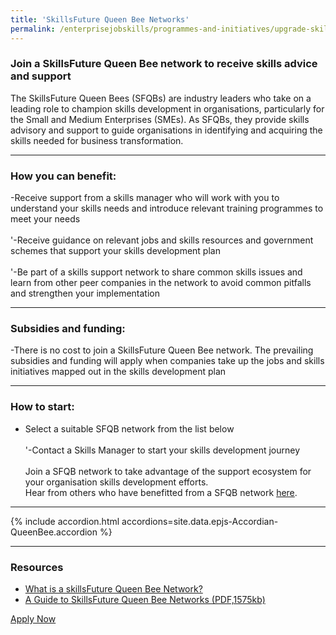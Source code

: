 ```yaml
---
title: 'SkillsFuture Queen Bee Networks'
permalink: /enterprisejobskills/programmes-and-initiatives/upgrade-skills/skillsfuture-queen-bee-networks/
---
```


### Join a SkillsFuture Queen Bee network to receive skills advice and support

The SkillsFuture Queen Bees (SFQBs) are industry leaders who take on a leading role to champion skills development in organisations, particularly for the Small and Medium Enterprises (SMEs). As SFQBs, they provide skills advisory and support to guide organisations in identifying and acquiring the skills needed for business transformation.

---

### How you can benefit:

-Receive support from a skills manager who will work with you to understand your skills needs and introduce relevant training programmes to meet your needs<br><br>'-Receive guidance on relevant jobs and skills resources and government schemes that support your skills development plan<br><br>'-Be part of a skills support network to share common skills issues and learn from other peer companies in the network to avoid common pitfalls and strengthen your implementation

---

### Subsidies and funding:

-There is no cost to join a SkillsFuture Queen Bee network. The prevailing subsidies and funding will apply when companies take up the jobs and skills initiatives mapped out in the skills development plan

---

### How to start:

<ul><li> Select a suitable SFQB network from the list below<br><br>'-Contact a Skills Manager to start your skills development journey<br><br>Join a SFQB network to take advantage of the support ecosystem for your organisation skills development efforts.<br>Hear from others who have benefitted from a SFQB network <a href="https://go.gov.sg/epjs-sfqb-video" target="_blank" rel="noopener">here</a>.</li></ul>

---

{% include accordion.html accordions=site.data.epjs-Accordian-QueenBee.accordion %}

---

### Resources

<ul><li> <a href="https://go.gov.sg/epjs-sfqb-video" target="_blank" rel="noopener">What is a skillsFuture Queen Bee Network?</a></li><li><a href="/images/epjs/programmes-and-initiatives/upgrade-skills/SSG_SFQB_Infographic%202022.pdf">A Guide to SkillsFuture Queen Bee Networks (PDF,1575kb)</a></li></ul>

<a class="btn" href="https://service-portal.skillsfuture.gov.sg/" target="_blank" rel="noopener">Apply Now</a>
